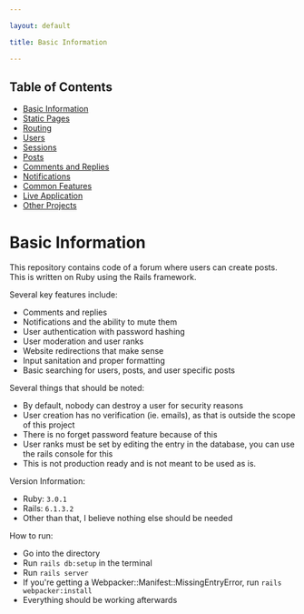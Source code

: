 ```yaml
---

layout: default

title: Basic Information

---
```


## Table of Contents
- [Basic Information](./)
- [Static Pages](./static-pages)
- [Routing](./routing)
- [Users](./users)
- [Sessions](./sessions)
- [Posts](./posts)
- [Comments and Replies](./comments-replies)
- [Notifications](./notifications)
- [Common Features](./common-features)
- [Live Application](./live)
- [Other Projects](https://schwarzer-vulpecula.github.io)

# Basic Information

This repository contains code of a forum where users can create posts. This is written on Ruby using the Rails framework.

Several key features include:

* Comments and replies
* Notifications and the ability to mute them
* User authentication with password hashing
* User moderation and user ranks
* Website redirections that make sense
* Input sanitation and proper formatting
* Basic searching for users, posts, and user specific posts

Several things that should be noted:

* By default, nobody can destroy a user for security reasons
* User creation has no verification (ie. emails), as that is outside the scope of this project
* There is no forget password feature because of this
* User ranks must be set by editing the entry in the database, you can use the rails console for this
* This is not production ready and is not meant to be used as is.

Version Information:

* Ruby: `3.0.1`
* Rails: `6.1.3.2`
* Other than that, I believe nothing else should be needed

How to run:
* Go into the directory
* Run `rails db:setup` in the terminal
* Run `rails server`
* If you're getting a Webpacker::Manifest::MissingEntryError, run `rails webpacker:install`
* Everything should be working afterwards

